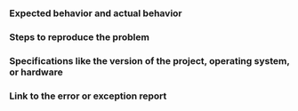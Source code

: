 ### Expected behavior and actual behavior


### Steps to reproduce the problem


### Specifications like the version of the project, operating system, or hardware


### Link to the error or exception report
